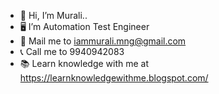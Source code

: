 - 👋 Hi, I’m Murali..
- 🖥️ I’m Automation Test Engineer
- 📧 Mail me to iammurali.mng@gmail.com 
- 📞 Call me to 9940942083
- 📚 Learn knowledge with me at https://learnknowledgewithme.blogspot.com/
